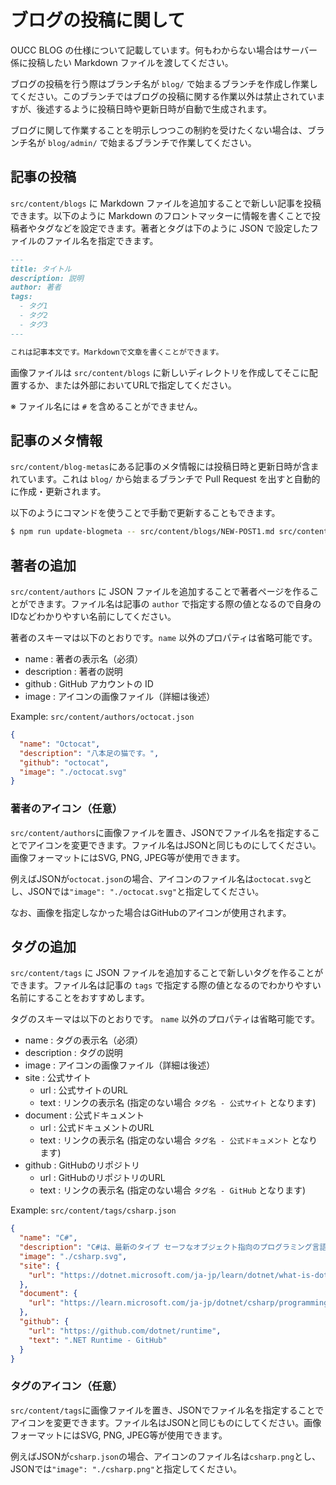 # ブログの投稿に関して

OUCC BLOG の仕様について記載しています。何もわからない場合はサーバー係に投稿したい Markdown ファイルを渡してください。

ブログの投稿を行う際はブランチ名が `blog/` で始まるブランチを作成し作業してください。このブランチではブログの投稿に関する作業以外は禁止されていますが、後述するように投稿日時や更新日時が自動で生成されます。

ブログに関して作業することを明示しつつこの制約を受けたくない場合は、ブランチ名が `blog/admin/` で始まるブランチで作業してください。

## 記事の投稿

`src/content/blogs` に Markdown ファイルを追加することで新しい記事を投稿できます。以下のように Markdown のフロントマッターに情報を書くことで投稿者やタグなどを設定できます。著者とタグは下のように JSON で設定したファイルのファイル名を指定できます。

```md
---
title: タイトル
description: 説明
author: 著者
tags:
  - タグ1
  - タグ2
  - タグ3
---

これは記事本文です。Markdownで文章を書くことができます。
```

画像ファイルは `src/content/blogs` に新しいディレクトリを作成してそこに配置するか、または外部においてURLで指定してください。

※ ファイル名には `#` を含めることができません。

## 記事のメタ情報

`src/content/blog-metas`にある記事のメタ情報には投稿日時と更新日時が含まれています。これは `blog/` から始まるブランチで Pull Request を出すと自動的に作成・更新されます。

以下のようにコマンドを使うことで手動で更新することもできます。

```bash
$ npm run update-blogmeta -- src/content/blogs/NEW-POST1.md src/content/blogs/NEW-POST2.md
```

## 著者の追加

`src/content/authors` に JSON ファイルを追加することで著者ページを作ることができます。ファイル名は記事の `author` で指定する際の値となるので自身のIDなどわかりやすい名前にしてください。

著者のスキーマは以下のとおりです。`name` 以外のプロパティは省略可能です。

- name : 著者の表示名（必須）
- description : 著者の説明
- github : GitHub アカウントの ID
- image : アイコンの画像ファイル（詳細は後述）

Example: `src/content/authors/octocat.json`

```json
{
  "name": "Octocat",
  "description": "八本足の猫です。",
  "github": "octocat",
  "image": "./octocat.svg"
}
```

### 著者のアイコン（任意）

`src/content/authors`に画像ファイルを置き、JSONでファイル名を指定することでアイコンを変更できます。ファイル名はJSONと同じものにしてください。画像フォーマットにはSVG, PNG, JPEG等が使用できます。

例えばJSONが`octocat.json`の場合、アイコンのファイル名は`octocat.svg`とし、JSONでは`"image": "./octocat.svg"`と指定してください。

なお、画像を指定しなかった場合はGitHubのアイコンが使用されます。

## タグの追加

`src/content/tags` に JSON ファイルを追加することで新しいタグを作ることができます。ファイル名は記事の `tags` で指定する際の値となるのでわかりやすい名前にすることをおすすめします。

タグのスキーマは以下のとおりです。 `name` 以外のプロパティは省略可能です。

- name : タグの表示名（必須）
- description : タグの説明
- image : アイコンの画像ファイル（詳細は後述）
- site : 公式サイト
  - url : 公式サイトのURL
  - text : リンクの表示名 (指定のない場合 `タグ名 - 公式サイト` となります)
- document : 公式ドキュメント
  - url : 公式ドキュメントのURL
  - text : リンクの表示名 (指定のない場合 `タグ名 - 公式ドキュメント` となります)
- github : GitHubのリポジトリ
  - url : GitHubのリポジトリのURL
  - text : リンクの表示名 (指定のない場合 `タグ名 - GitHub` となります)

Example: `src/content/tags/csharp.json`

```json
{
  "name": "C#",
  "description": "C#は、最新のタイプ セーフなオブジェクト指向のプログラミング言語です。 開発者は C# を使用することにより、.NET で稼働する、安全かつ堅牢な多くの種類のアプリケーションを構築できます。",
  "image": "./csharp.svg",
  "site": {
    "url": "https://dotnet.microsoft.com/ja-jp/learn/dotnet/what-is-dotnet"
  },
  "document": {
    "url": "https://learn.microsoft.com/ja-jp/dotnet/csharp/programming-guide/"
  },
  "github": {
    "url": "https://github.com/dotnet/runtime",
    "text": ".NET Runtime - GitHub"
  }
}
```

### タグのアイコン（任意）

`src/content/tags`に画像ファイルを置き、JSONでファイル名を指定することでアイコンを変更できます。ファイル名はJSONと同じものにしてください。画像フォーマットにはSVG, PNG, JPEG等が使用できます。

例えばJSONが`csharp.json`の場合、アイコンのファイル名は`csharp.png`とし、JSONでは`"image": "./csharp.png"`と指定してください。
